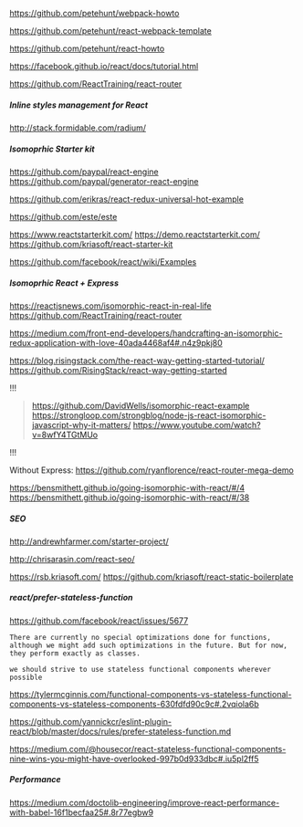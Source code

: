 https://github.com/petehunt/webpack-howto

https://github.com/petehunt/react-webpack-template

https://github.com/petehunt/react-howto

https://facebook.github.io/react/docs/tutorial.html

https://github.com/ReactTraining/react-router

##### Inline styles management for React

http://stack.formidable.com/radium/

##### Isomoprhic Starter kit

https://github.com/paypal/react-engine
https://github.com/paypal/generator-react-engine

https://github.com/erikras/react-redux-universal-hot-example

https://github.com/este/este

https://www.reactstarterkit.com/
https://demo.reactstarterkit.com/
https://github.com/kriasoft/react-starter-kit

https://github.com/facebook/react/wiki/Examples

##### Isomoprhic React + Express

https://reactjsnews.com/isomorphic-react-in-real-life
https://github.com/ReactTraining/react-router

https://medium.com/front-end-developers/handcrafting-an-isomorphic-redux-application-with-love-40ada4468af4#.n4z9pkj80

https://blog.risingstack.com/the-react-way-getting-started-tutorial/
https://github.com/RisingStack/react-way-getting-started

!!!

> https://github.com/DavidWells/isomorphic-react-example
> https://strongloop.com/strongblog/node-js-react-isomorphic-javascript-why-it-matters/
> https://www.youtube.com/watch?v=8wfY4TGtMUo

!!!

Without Express:
https://github.com/ryanflorence/react-router-mega-demo

https://bensmithett.github.io/going-isomorphic-with-react/#/4
https://bensmithett.github.io/going-isomorphic-with-react/#/38

##### SEO

http://andrewhfarmer.com/starter-project/

http://chrisarasin.com/react-seo/

https://rsb.kriasoft.com/
https://github.com/kriasoft/react-static-boilerplate

##### react/prefer-stateless-function

https://github.com/facebook/react/issues/5677

```
There are currently no special optimizations done for functions, although we might add such optimizations in the future. But for now, they perform exactly as classes.
```

```
we should strive to use stateless functional components wherever possible
```

https://tylermcginnis.com/functional-components-vs-stateless-functional-components-vs-stateless-components-630fdfd90c9c#.2vqiola6b

https://github.com/yannickcr/eslint-plugin-react/blob/master/docs/rules/prefer-stateless-function.md

https://medium.com/@housecor/react-stateless-functional-components-nine-wins-you-might-have-overlooked-997b0d933dbc#.iu5pl2ff5

##### Performance

https://medium.com/doctolib-engineering/improve-react-performance-with-babel-16f1becfaa25#.8r77egbw9
